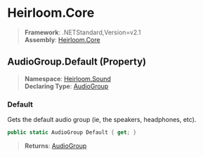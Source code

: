 # Heirloom.Core

> **Framework**: .NETStandard,Version=v2.1  
> **Assembly**: [Heirloom.Core][0]

## AudioGroup.Default (Property)

> **Namespace**: [Heirloom.Sound][0]  
> **Declaring Type**: [AudioGroup][1]

### Default

Gets the default audio group (ie, the speakers, headphones, etc).

```cs
public static AudioGroup Default { get; }
```

> **Returns**: [AudioGroup][1]

[0]: ../../../Heirloom.Core.md
[1]: ../AudioGroup.md
